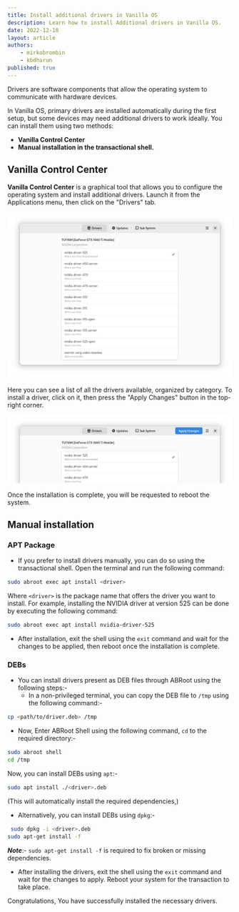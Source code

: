 ```yaml
---
title: Install additional drivers in Vanilla OS
description: Learn how to install Additional drivers in Vanilla OS.
date: 2022-12-10
layout: article
authors: 
    - mirkobrombin
    - kbdharun
published: true
---
```


Drivers are software components that allow the operating system to communicate with hardware devices.

In Vanilla OS, primary drivers are installed automatically during the first setup, but some devices may need additional drivers to work ideally. You can install them using two methods: 
- **Vanilla Control Center** 
- **Manual installation in the transactional shell.**

## Vanilla Control Center

**Vanilla Control Center** is a graphical tool that allows you to configure the
operating system and install additional drivers. Launch it from the Applications menu, then click on the "Drivers" tab.

![Vanilla Control Center](/assets/uploads/vanilla-control-center.webp)

Here you can see a list of all the drivers available, organized by category. To install a driver, click on it, then press the "Apply Changes" button in
the top-right corner.

![Vanilla Control Center - Drivers](/assets/uploads/vanilla-control-center-install-driver.webp)

Once the installation is complete, you will be requested to reboot the system.

## Manual installation

### APT Package

- If you prefer to install drivers manually, you can do so using the transactional shell. Open the terminal and run the following command:

```bash
sudo abroot exec apt install <driver>
```

Where `<driver>` is the package name that offers the driver you want to
install. For example, installing the NVIDIA driver at version 525 can be done by executing the following command:

```bash
sudo abroot exec apt install nvidia-driver-525
```

- After installation, exit the shell using the `exit` command and wait for the changes to be applied, then reboot once the installation is complete.

### DEBs

- You can install drivers present as DEB files through ABRoot using the following steps:-
	- In a non-privileged terminal, you can copy the DEB file to `/tmp` using the following command:-

```bash
cp <path/to/driver.deb> /tmp
```

- Now, Enter ABRoot Shell using the following command, `cd` to the required directory:-

```bash
sudo abroot shell
cd /tmp
```
Now, you can install DEBs using `apt`:-

```bash
sudo apt install ./<driver>.deb
```

(This will automatically install the required dependencies,)

- Alternatively, you can install DEBs using `dpkg`:-

```bash
 sudo dpkg -i <driver>.deb
sudo apt-get install -f
```

**_Note_**:- `sudo apt-get install -f` is required to fix broken or missing dependencies.

- After installing the drivers, exit the shell using the `exit` command and wait for the changes to apply. Reboot your system for the transaction to take place.

Congratulations, You have successfully installed the necessary drivers.
